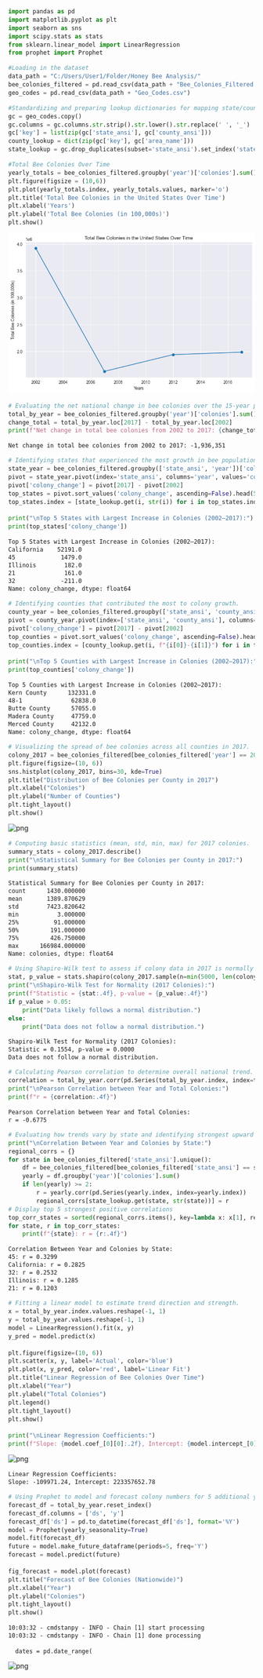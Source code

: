 ```python
import pandas as pd
import matplotlib.pyplot as plt
import seaborn as sns
import scipy.stats as stats
from sklearn.linear_model import LinearRegression
from prophet import Prophet
```


```python
#Loading in the dataset
data_path = "C:/Users/User1/Folder/Honey Bee Analysis/"
bee_colonies_filtered = pd.read_csv(data_path + "Bee_Colonies_Filtered.csv")
geo_codes = pd.read_csv(data_path + "Geo_Codes.csv")
```


```python
#Standardizing and preparing lookup dictionaries for mapping state/county codes to readable names.
gc = geo_codes.copy()
gc.columns = gc.columns.str.strip().str.lower().str.replace(' ', '_')
gc['key'] = list(zip(gc['state_ansi'], gc['county_ansi']))
county_lookup = dict(zip(gc['key'], gc['area_name']))
state_lookup = gc.drop_duplicates(subset='state_ansi').set_index('state_ansi')['area_name'].to_dict()
```


```python
#Total Bee Colonies Over Time
yearly_totals = bee_colonies_filtered.groupby('year')['colonies'].sum()
plt.figure(figsize = (10,6))
plt.plot(yearly_totals.index, yearly_totals.values, marker='o')
plt.title('Total Bee Colonies in the United States Over Time')
plt.xlabel('Years')
plt.ylabel('Total Bee Colonies (in 100,000s)')
plt.show()
```


    
![png](images/total_bee_col.png)
    



```python
# Evaluating the net national change in bee colonies over the 15-year period.
total_by_year = bee_colonies_filtered.groupby('year')['colonies'].sum()
change_total = total_by_year.loc[2017] - total_by_year.loc[2002]
print(f"Net change in total bee colonies from 2002 to 2017: {change_total:,}")
```

    Net change in total bee colonies from 2002 to 2017: -1,936,351
    


```python
# Identifying states that experienced the most growth in bee populations.
state_year = bee_colonies_filtered.groupby(['state_ansi', 'year'])['colonies'].sum().reset_index()
pivot = state_year.pivot(index='state_ansi', columns='year', values='colonies')
pivot['colony_change'] = pivot[2017] - pivot[2002]
top_states = pivot.sort_values('colony_change', ascending=False).head(5)
top_states.index = [state_lookup.get(i, str(i)) for i in top_states.index]

print("\nTop 5 States with Largest Increase in Colonies (2002–2017):")
print(top_states['colony_change'])
```

    
    Top 5 States with Largest Increase in Colonies (2002–2017):
    California    52191.0
    45             1479.0
    Illinois        182.0
    21              161.0
    32             -211.0
    Name: colony_change, dtype: float64
    


```python
# Identifying counties that contributed the most to colony growth.
county_year = bee_colonies_filtered.groupby(['state_ansi', 'county_ansi', 'year'])['colonies'].sum().reset_index()
pivot = county_year.pivot(index=['state_ansi', 'county_ansi'], columns='year', values='colonies')
pivot['colony_change'] = pivot[2017] - pivot[2002]
top_counties = pivot.sort_values('colony_change', ascending=False).head(5)
top_counties.index = [county_lookup.get(i, f"{i[0]}-{i[1]}") for i in top_counties.index]

print("\nTop 5 Counties with Largest Increase in Colonies (2002–2017):")
print(top_counties['colony_change'])
```

    
    Top 5 Counties with Largest Increase in Colonies (2002–2017):
    Kern County      132331.0
    48-1              62838.0
    Butte County      57055.0
    Madera County     47759.0
    Merced County     42132.0
    Name: colony_change, dtype: float64
    


```python
# Visualizing the spread of bee colonies across all counties in 2017.
colony_2017 = bee_colonies_filtered[bee_colonies_filtered['year'] == 2017]['colonies']
plt.figure(figsize=(10, 6))
sns.histplot(colony_2017, bins=30, kde=True)
plt.title("Distribution of Bee Colonies per County in 2017")
plt.xlabel("Colonies")
plt.ylabel("Number of Counties")
plt.tight_layout()
plt.show()
```


    
![png](Honey%20Bee%20Analysis_files/Honey%20Bee%20Analysis_7_0.png)
    



```python
# Computing basic statistics (mean, std, min, max) for 2017 colonies.
summary_stats = colony_2017.describe()
print("\nStatistical Summary for Bee Colonies per County in 2017:")
print(summary_stats)
```

    
    Statistical Summary for Bee Colonies per County in 2017:
    count      1430.000000
    mean       1389.870629
    std        7423.820642
    min           3.000000
    25%          91.000000
    50%         191.000000
    75%         426.750000
    max      166984.000000
    Name: colonies, dtype: float64
    


```python
# Using Shapiro-Wilk test to assess if colony data in 2017 is normally distributed.
stat, p_value = stats.shapiro(colony_2017.sample(n=min(5000, len(colony_2017))))
print("\nShapiro-Wilk Test for Normality (2017 Colonies):")
print(f"Statistic = {stat:.4f}, p-value = {p_value:.4f}")
if p_value > 0.05:
    print("Data likely follows a normal distribution.")
else:
    print("Data does not follow a normal distribution.")
```

    
    Shapiro-Wilk Test for Normality (2017 Colonies):
    Statistic = 0.1554, p-value = 0.0000
    Data does not follow a normal distribution.
    


```python
# Calculating Pearson correlation to determine overall national trend.
correlation = total_by_year.corr(pd.Series(total_by_year.index, index=total_by_year.index))
print("\nPearson Correlation between Year and Total Colonies:")
print(f"r = {correlation:.4f}")
```

    
    Pearson Correlation between Year and Total Colonies:
    r = -0.6775
    


```python
# Evaluating how trends vary by state and identifying strongest upward trends.
print("\nCorrelation Between Year and Colonies by State:")
regional_corrs = {}
for state in bee_colonies_filtered['state_ansi'].unique():
    df = bee_colonies_filtered[bee_colonies_filtered['state_ansi'] == state]
    yearly = df.groupby('year')['colonies'].sum()
    if len(yearly) >= 2:
        r = yearly.corr(pd.Series(yearly.index, index=yearly.index))
        regional_corrs[state_lookup.get(state, str(state))] = r
# Display top 5 strongest positive correlations
top_corr_states = sorted(regional_corrs.items(), key=lambda x: x[1], reverse=True)[:5]
for state, r in top_corr_states:
    print(f"{state}: r = {r:.4f}")
```

    
    Correlation Between Year and Colonies by State:
    45: r = 0.3299
    California: r = 0.2825
    32: r = 0.2532
    Illinois: r = 0.1285
    21: r = 0.1203
    


```python
# Fitting a linear model to estimate trend direction and strength.
x = total_by_year.index.values.reshape(-1, 1)
y = total_by_year.values.reshape(-1, 1)
model = LinearRegression().fit(x, y)
y_pred = model.predict(x)

plt.figure(figsize=(10, 6))
plt.scatter(x, y, label='Actual', color='blue')
plt.plot(x, y_pred, color='red', label='Linear Fit')
plt.title("Linear Regression of Bee Colonies Over Time")
plt.xlabel("Year")
plt.ylabel("Total Colonies")
plt.legend()
plt.tight_layout()
plt.show()

print("\nLinear Regression Coefficients:")
print(f"Slope: {model.coef_[0][0]:.2f}, Intercept: {model.intercept_[0]:.2f}")
```


    
![png](Honey%20Bee%20Analysis_files/Honey%20Bee%20Analysis_12_0.png)
    


    
    Linear Regression Coefficients:
    Slope: -109971.24, Intercept: 223357652.78
    


```python
# Using Prophet to model and forecast colony numbers for 5 additional years.
forecast_df = total_by_year.reset_index()
forecast_df.columns = ['ds', 'y']
forecast_df['ds'] = pd.to_datetime(forecast_df['ds'], format='%Y')
model = Prophet(yearly_seasonality=True)
model.fit(forecast_df)
future = model.make_future_dataframe(periods=5, freq='Y')
forecast = model.predict(future)

fig_forecast = model.plot(forecast)
plt.title("Forecast of Bee Colonies (Nationwide)")
plt.xlabel("Year")
plt.ylabel("Colonies")
plt.tight_layout()
plt.show()
```

    10:03:32 - cmdstanpy - INFO - Chain [1] start processing
    10:03:32 - cmdstanpy - INFO - Chain [1] done processing
    
      dates = pd.date_range(
    


    
![png](Honey%20Bee%20Analysis_files/Honey%20Bee%20Analysis_13_1.png)
    



```python

```
